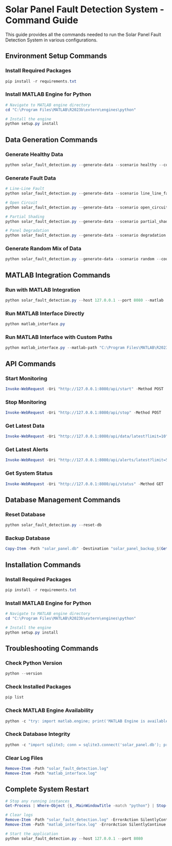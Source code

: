 # Solar Panel Fault Detection System - Command Guide

This guide provides all the commands needed to run the Solar Panel Fault Detection System in various configurations.

## Environment Setup Commands

### Install Required Packages
```powershell
pip install -r requirements.txt
```

### Install MATLAB Engine for Python
```powershell
# Navigate to MATLAB engine directory
cd "C:\Program Files\MATLAB\R2023b\extern\engines\python"

# Install the engine
python setup.py install
```

## Data Generation Commands

### Generate Healthy Data
```powershell
python solar_fault_detection.py --generate-data --scenario healthy --count 50
```

### Generate Fault Data
```powershell
# Line-Line Fault
python solar_fault_detection.py --generate-data --scenario line_line_fault --count 20

# Open Circuit
python solar_fault_detection.py --generate-data --scenario open_circuit --count 20

# Partial Shading
python solar_fault_detection.py --generate-data --scenario partial_shading --count 20

# Panel Degradation
python solar_fault_detection.py --generate-data --scenario degradation --count 20
```

### Generate Random Mix of Data
```powershell
python solar_fault_detection.py --generate-data --scenario random --count 100
```

## MATLAB Integration Commands

### Run with MATLAB Integration
```powershell
python solar_fault_detection.py --host 127.0.0.1 --port 8080 --matlab
```

### Run MATLAB Interface Directly
```powershell
python matlab_interface.py
```

### Run MATLAB Interface with Custom Paths
```powershell
python matlab_interface.py --matlab-path "C:\Program Files\MATLAB\R2023b\bin\matlab.exe" --model-path "C:\Path\To\Your\Model"
```

## API Commands

### Start Monitoring
```powershell
Invoke-WebRequest -Uri "http://127.0.0.1:8080/api/start" -Method POST
```

### Stop Monitoring
```powershell
Invoke-WebRequest -Uri "http://127.0.0.1:8080/api/stop" -Method POST
```

### Get Latest Data
```powershell
Invoke-WebRequest -Uri "http://127.0.0.1:8080/api/data/latest?limit=10" -Method GET
```

### Get Latest Alerts
```powershell
Invoke-WebRequest -Uri "http://127.0.0.1:8080/api/alerts/latest?limit=5" -Method GET
```

### Get System Status
```powershell
Invoke-WebRequest -Uri "http://127.0.0.1:8080/api/status" -Method GET
```

## Database Management Commands

### Reset Database
```powershell
python solar_fault_detection.py --reset-db
```

### Backup Database
```powershell
Copy-Item -Path "solar_panel.db" -Destination "solar_panel_backup_$(Get-Date -Format 'yyyyMMdd').db"
```

## Installation Commands

### Install Required Packages
```powershell
pip install -r requirements.txt
```

### Install MATLAB Engine for Python
```powershell
# Navigate to MATLAB engine directory
cd "C:\Program Files\MATLAB\R2023b\extern\engines\python"

# Install the engine
python setup.py install
```

## Troubleshooting Commands

### Check Python Version
```powershell
python --version
```

### Check Installed Packages
```powershell
pip list
```

### Check MATLAB Engine Availability
```powershell
python -c "try: import matlab.engine; print('MATLAB Engine is available'); except ImportError: print('MATLAB Engine is not available')"
```

### Check Database Integrity
```powershell
python -c "import sqlite3; conn = sqlite3.connect('solar_panel.db'); print('Database connection successful'); conn.close()"
```

### Clear Log Files
```powershell
Remove-Item -Path "solar_fault_detection.log"
Remove-Item -Path "matlab_interface.log"
```

## Complete System Restart
```powershell
# Stop any running instances
Get-Process | Where-Object {$_.MainWindowTitle -match "python"} | Stop-Process -Force

# Clear logs
Remove-Item -Path "solar_fault_detection.log" -ErrorAction SilentlyContinue
Remove-Item -Path "matlab_interface.log" -ErrorAction SilentlyContinue

# Start the application
python solar_fault_detection.py --host 127.0.0.1 --port 8080
```
